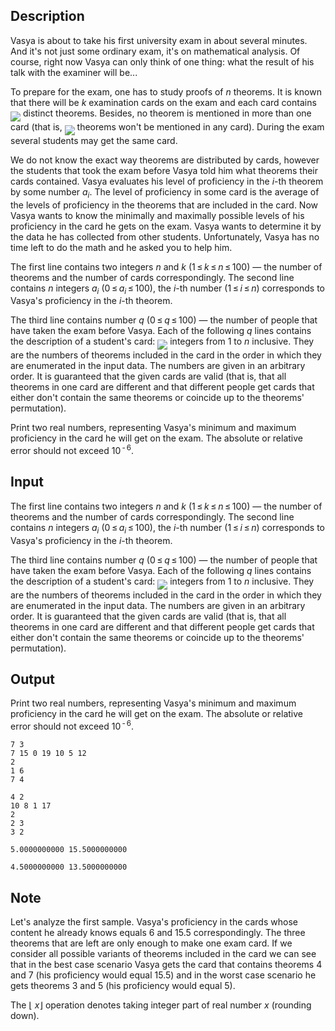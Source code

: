 ## Description

<div><p>Vasya is about to take his first university exam in about several minutes. And it's not just some ordinary exam, it's on mathematical analysis. Of course, right now Vasya can only think of one thing: what the result of his talk with the examiner will be...</p><p>To prepare for the exam, one has to study proofs of <span class="tex-span"><i>n</i></span> theorems. It is known that there will be <span class="tex-span"><i>k</i></span> examination cards on the exam and each card contains <img align="middle" class="tex-formula" src="file://k8XO99N2.png" style="max-width: 100.0%;max-height: 100.0%;"> distinct theorems. Besides, no theorem is mentioned in more than one card (that is, <img align="middle" class="tex-formula" src="file://8i5rMhCf.png" style="max-width: 100.0%;max-height: 100.0%;"> theorems won't be mentioned in any card). During the exam several students may get the same card.</p><p>We do not know the exact way theorems are distributed by cards, however the students that took the exam before Vasya told him what theorems their cards contained. Vasya evaluates his <span class="tex-font-style-underline">level of proficiency in the <span class="tex-span"><i>i</i></span>-th theorem</span> by some number <span class="tex-span"><i>a</i><sub class="lower-index"><i>i</i></sub></span>. <span class="tex-font-style-underline">The level of proficiency in some card</span> is the average of the levels of proficiency in the theorems that are included in the card. Now Vasya wants to know the minimally and maximally possible levels of his proficiency in the card he gets on the exam. Vasya wants to determine it by the data he has collected from other students. Unfortunately, Vasya has no time left to do the math and he asked you to help him.</p></div><div class="input-specification"><p>The first line contains two integers <span class="tex-span"><i>n</i></span> and <span class="tex-span"><i>k</i></span> (<span class="tex-span">1 ≤ <i>k</i> ≤ <i>n</i> ≤ 100</span>) — the number of theorems and the number of cards correspondingly. The second line contains <span class="tex-span"><i>n</i></span> integers <span class="tex-span"><i>a</i><sub class="lower-index"><i>i</i></sub></span> (<span class="tex-span">0 ≤ <i>a</i><sub class="lower-index"><i>i</i></sub> ≤ 100</span>), the <span class="tex-span"><i>i</i></span>-th number (<span class="tex-span">1 ≤ <i>i</i> ≤ <i>n</i></span>) corresponds to Vasya's proficiency in the <span class="tex-span"><i>i</i></span>-th theorem.</p><p>The third line contains number <span class="tex-span"><i>q</i></span> (<span class="tex-span">0 ≤ <i>q</i> ≤ 100</span>) — the number of people that have taken the exam before Vasya. Each of the following <span class="tex-span"><i>q</i></span> lines contains the description of a student's card: <img align="middle" class="tex-formula" src="file://z353tjjp.png" style="max-width: 100.0%;max-height: 100.0%;"> integers from <span class="tex-span">1</span> to <span class="tex-span"><i>n</i></span> inclusive. They are the numbers of theorems included in the card in the order in which they are enumerated in the input data. The numbers are given in an arbitrary order. It is guaranteed that the given cards are valid (that is, that all theorems in one card are different and that different people get cards that either don't contain the same theorems or coincide up to the theorems' permutation).</p></div><div class="output-specification"><p>Print two real numbers, representing Vasya's minimum and maximum proficiency in the card he will get on the exam. The absolute or relative error should not exceed <span class="tex-span">10<sup class="upper-index"> - 6</sup></span>.</p></div>

## Input

<p>The first line contains two integers <span class="tex-span"><i>n</i></span> and <span class="tex-span"><i>k</i></span> (<span class="tex-span">1 ≤ <i>k</i> ≤ <i>n</i> ≤ 100</span>) — the number of theorems and the number of cards correspondingly. The second line contains <span class="tex-span"><i>n</i></span> integers <span class="tex-span"><i>a</i><sub class="lower-index"><i>i</i></sub></span> (<span class="tex-span">0 ≤ <i>a</i><sub class="lower-index"><i>i</i></sub> ≤ 100</span>), the <span class="tex-span"><i>i</i></span>-th number (<span class="tex-span">1 ≤ <i>i</i> ≤ <i>n</i></span>) corresponds to Vasya's proficiency in the <span class="tex-span"><i>i</i></span>-th theorem.</p><p>The third line contains number <span class="tex-span"><i>q</i></span> (<span class="tex-span">0 ≤ <i>q</i> ≤ 100</span>) — the number of people that have taken the exam before Vasya. Each of the following <span class="tex-span"><i>q</i></span> lines contains the description of a student's card: <img align="middle" class="tex-formula" src="file://z353tjjp.png" style="max-width: 100.0%;max-height: 100.0%;"> integers from <span class="tex-span">1</span> to <span class="tex-span"><i>n</i></span> inclusive. They are the numbers of theorems included in the card in the order in which they are enumerated in the input data. The numbers are given in an arbitrary order. It is guaranteed that the given cards are valid (that is, that all theorems in one card are different and that different people get cards that either don't contain the same theorems or coincide up to the theorems' permutation).</p>

## Output

<p>Print two real numbers, representing Vasya's minimum and maximum proficiency in the card he will get on the exam. The absolute or relative error should not exceed <span class="tex-span">10<sup class="upper-index"> - 6</sup></span>.</p>





```input1
7 3
7 15 0 19 10 5 12
2
1 6
7 4

```




```input2
4 2
10 8 1 17
2
2 3
3 2

```




```output1
5.0000000000 15.5000000000
```




```output2
4.5000000000 13.5000000000
```



## Note

<p>Let's analyze the first sample. Vasya's proficiency in the cards whose content he already knows equals <span class="tex-span">6</span> and <span class="tex-span">15.5</span> correspondingly. The three theorems that are left are only enough to make one exam card. If we consider all possible variants of theorems included in the card we can see that in the best case scenario Vasya gets the card that contains theorems <span class="tex-span">4</span> and <span class="tex-span">7</span> (his proficiency would equal <span class="tex-span">15.5</span>) and in the worst case scenario he gets theorems <span class="tex-span">3</span> and <span class="tex-span">5</span> (his proficiency would equal <span class="tex-span">5</span>).</p><p>The <span class="tex-span">⌊ <i>x</i>⌋</span> operation denotes taking integer part of real number <span class="tex-span"><i>x</i></span> (rounding down).</p>
